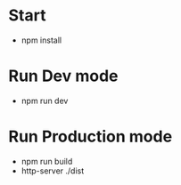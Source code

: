 # Start
- npm install

# Run Dev mode
- npm run dev

# Run Production mode
- npm run build
- http-server ./dist
